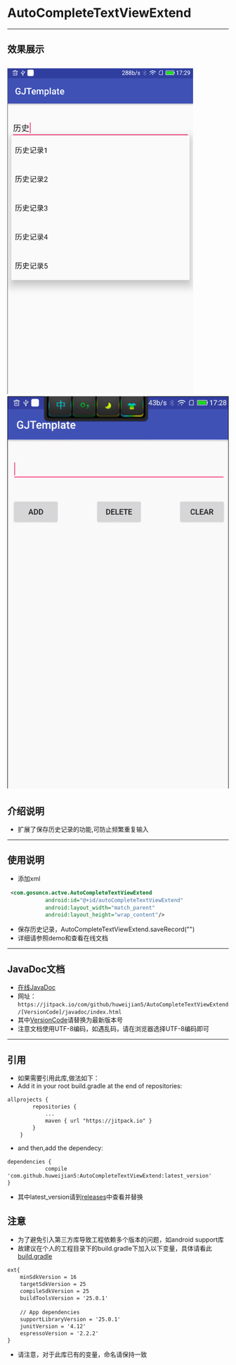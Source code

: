 # AutoCompleteTextViewExtend

---
## 效果展示
![image](screenshots/13.png)
![image](screenshots/13.gif)
---
## 介绍说明
* 扩展了保存历史记录的功能,可防止频繁重复输入
---
## 使用说明
* 添加xml
```xml
 <com.gosuncn.actve.AutoCompleteTextViewExtend
            android:id="@+id/autoCompleteTextViewExtend"
            android:layout_width="match_parent"
            android:layout_height="wrap_content"/>
```
* 保存历史记录，AutoCompleteTextViewExtend.saveRecord("")
* 详细请参照demo和查看在线文档

---
## JavaDoc文档

* [在线JavaDoc](https://jitpack.io/com/github/huweijian5/AutoCompleteTextViewExtend/1.0.0/javadoc/index.html)
* 网址：`https://jitpack.io/com/github/huweijian5/AutoCompleteTextViewExtend/[VersionCode]/javadoc/index.html`
* 其中[VersionCode](https://github.com/huweijian5/AutoCompleteTextViewExtend/releases)请替换为最新版本号
* 注意文档使用UTF-8编码，如遇乱码，请在浏览器选择UTF-8编码即可

---
## 引用

* 如果需要引用此库,做法如下：
* Add it in your root build.gradle at the end of repositories:
```
allprojects {
		repositories {
			...
			maven { url "https://jitpack.io" }
		}
	}
```	
* and then,add the dependecy:
```
dependencies {
	        compile 'com.github.huweijian5:AutoCompleteTextViewExtend:latest_version'
}
```
* 其中latest_version请到[releases](https://github.com/huweijian5/AutoCompleteTextViewExtend/releases)中查看并替换

## 注意
* 为了避免引入第三方库导致工程依赖多个版本的问题，如android support库
* 故建议在个人的工程目录下的build.gradle下加入以下变量，具体请看此[build.gradle](https://github.com/huweijian5/AutoCompleteTextViewExtend/blob/master/build.gradle)
```
ext{
    minSdkVersion = 16
    targetSdkVersion = 25
    compileSdkVersion = 25
    buildToolsVersion = '25.0.1'

    // App dependencies
    supportLibraryVersion = '25.0.1'
    junitVersion = '4.12'
    espressoVersion = '2.2.2'
}
```	
* 请注意，对于此库已有的变量，命名请保持一致


